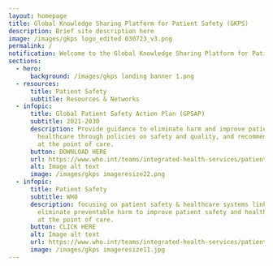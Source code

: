 ```yaml
---
layout: homepage
title: Global Knowledge Sharing Platform for Patient Safety (GKPS)
description: Brief site description here
image: /images/gkps logo_edited 030723_v3.png
permalink: /
notification: Welcome to the Global Knowledge Sharing Platform for Patient Safety (GKPS)
sections:
  - hero:
      background: /images/gkps landing banner 1.png
  - resources:
      title: Patient Safety
      subtitle: Resources & Networks
  - infopic:
      title: Global Patient Safety Action Plan (GPSAP)
      subtitle: 2021-2030
      description: Provide guidance to eliminate harm and improve patient safety in
        healthcare through policies on safety and quality, and recommendations
        at the point of care.
      button: DOWNLOAD HERE
      url: https://www.who.int/teams/integrated-health-services/patient-safety/policy/global-patient-safety-action-plan
      alt: Image alt text
      image: /images/gkps imageresize22.png
  - infopic:
      title: Patient Safety
      subtitle: WHO
      description: focusing on patient safety & healthcare systems linkages to
        eliminate preventable harm to improve patient safety and health outcomes
        at the point of care.
      button: CLICK HERE
      alt: Image alt text
      url: https://www.who.int/teams/integrated-health-services/patient-safety
      image: /images/gkps imageresize11.jpg
---
```

